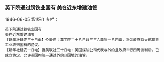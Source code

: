 ### 英下院通过钢铁业国有  美在近东增建油管

1946-06-05
第1版()
专栏：

    英下院通过钢铁业国有
    美在近东增建油管
    【新华社延安三十日电】伦敦讯：英下院二十八日以三三八票对一八四票，批准政府将大部钢铁工业收归国有的建议。
    【新华社延安一日电】据美联社三十日电：美国煤油公司代表与外约旦政府举行四周谈判后，已成立协定，允许美国构筑一通过外约旦国境的油管。
